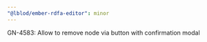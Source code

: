 ```yaml
---
"@lblod/ember-rdfa-editor": minor
---
```


GN-4583: Allow to remove node via button with confirmation modal

